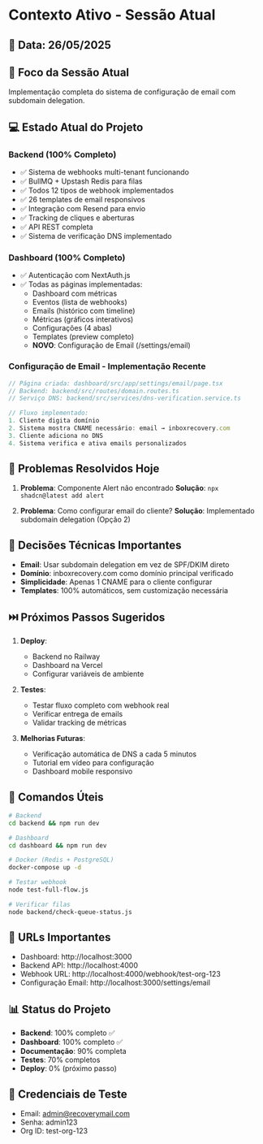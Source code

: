 # Contexto Ativo - Sessão Atual

## 📅 Data: 26/05/2025

## 🎯 Foco da Sessão Atual
Implementação completa do sistema de configuração de email com subdomain delegation.

## 💻 Estado Atual do Projeto

### Backend (100% Completo)
- ✅ Sistema de webhooks multi-tenant funcionando
- ✅ BullMQ + Upstash Redis para filas
- ✅ Todos 12 tipos de webhook implementados
- ✅ 26 templates de email responsivos
- ✅ Integração com Resend para envio
- ✅ Tracking de cliques e aberturas
- ✅ API REST completa
- ✅ Sistema de verificação DNS implementado

### Dashboard (100% Completo)
- ✅ Autenticação com NextAuth.js
- ✅ Todas as páginas implementadas:
  - Dashboard com métricas
  - Eventos (lista de webhooks)
  - Emails (histórico com timeline)
  - Métricas (gráficos interativos)
  - Configurações (4 abas)
  - Templates (preview completo)
  - **NOVO**: Configuração de Email (/settings/email)

### Configuração de Email - Implementação Recente
```typescript
// Página criada: dashboard/src/app/settings/email/page.tsx
// Backend: backend/src/routes/domain.routes.ts
// Serviço DNS: backend/src/services/dns-verification.service.ts

// Fluxo implementado:
1. Cliente digita domínio
2. Sistema mostra CNAME necessário: email → inboxrecovery.com
3. Cliente adiciona no DNS
4. Sistema verifica e ativa emails personalizados
```

## 🐛 Problemas Resolvidos Hoje
1. **Problema**: Componente Alert não encontrado
   **Solução**: `npx shadcn@latest add alert`

2. **Problema**: Como configurar email do cliente?
   **Solução**: Implementado subdomain delegation (Opção 2)

## 📝 Decisões Técnicas Importantes
- **Email**: Usar subdomain delegation em vez de SPF/DKIM direto
- **Domínio**: inboxrecovery.com como domínio principal verificado
- **Simplicidade**: Apenas 1 CNAME para o cliente configurar
- **Templates**: 100% automáticos, sem customização necessária

## ⏭️ Próximos Passos Sugeridos
1. **Deploy**:
   - Backend no Railway
   - Dashboard na Vercel
   - Configurar variáveis de ambiente

2. **Testes**:
   - Testar fluxo completo com webhook real
   - Verificar entrega de emails
   - Validar tracking de métricas

3. **Melhorias Futuras**:
   - Verificação automática de DNS a cada 5 minutos
   - Tutorial em vídeo para configuração
   - Dashboard mobile responsivo

## 🔧 Comandos Úteis
```bash
# Backend
cd backend && npm run dev

# Dashboard
cd dashboard && npm run dev

# Docker (Redis + PostgreSQL)
docker-compose up -d

# Testar webhook
node test-full-flow.js

# Verificar filas
node backend/check-queue-status.js
```

## 🔗 URLs Importantes
- Dashboard: http://localhost:3000
- Backend API: http://localhost:4000
- Webhook URL: http://localhost:4000/webhook/test-org-123
- Configuração Email: http://localhost:3000/settings/email

## 📊 Status do Projeto
- **Backend**: 100% completo ✅
- **Dashboard**: 100% completo ✅
- **Documentação**: 90% completa
- **Testes**: 70% completos
- **Deploy**: 0% (próximo passo)

## 🎯 Credenciais de Teste
- Email: admin@recoverymail.com
- Senha: admin123
- Org ID: test-org-123 